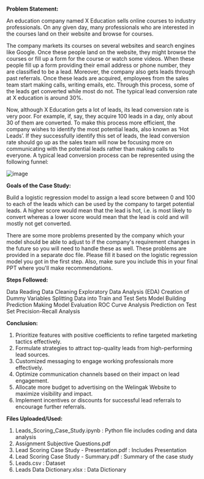 **Problem Statement:**

An education company named X Education sells online courses to industry professionals. On any given day, many professionals who are interested in the courses land on their website and browse for courses. 

The company markets its courses on several websites and search engines like Google. Once these people land on the website, they might browse the courses or fill up a form for the course or watch some videos. When these people fill up a form providing their email address or phone number, they are classified to be a lead. Moreover, the company also gets leads through past referrals. Once these leads are acquired, employees from the sales team start making calls, writing emails, etc. Through this process, some of the leads get converted while most do not. The typical lead conversion rate at X education is around 30%. 

Now, although X Education gets a lot of leads, its lead conversion rate is very poor. For example, if, say, they acquire 100 leads in a day, only about 30 of them are converted. To make this process more efficient, the company wishes to identify the most potential leads, also known as ‘Hot Leads’. If they successfully identify this set of leads, the lead conversion rate should go up as the sales team will now be focusing more on communicating with the potential leads rather than making calls to everyone. A typical lead conversion process can be represented using the following funnel:

![image](https://github.com/Sonalitt/Lead-Scoring-Case-Study/assets/152708978/7074933d-6339-4a25-8ec7-d248b103f285)

**Goals of the Case Study:**

Build a logistic regression model to assign a lead score between 0 and 100 to each of the leads which can be used by the company to target potential leads. A higher score would mean that the lead is hot, i.e. is most likely to convert whereas a lower score would mean that the lead is cold and will mostly not get converted.

There are some more problems presented by the company which your model should be able to adjust to if the company's requirement changes in the future so you will need to handle these as well. These problems are provided in a separate doc file. Please fill it based on the logistic regression model you got in the first step. Also, make sure you include this in your final PPT where you'll make recommendations.

**Steps Followed:**

Data Reading
Data Cleaning
Exploratory Data Analysis (EDA)
Creation of Dummy Variables
Splitting Data into Train and Test Sets
Model Building
Prediction Making
Model Evaluation
ROC Curve Analysis
Prediction on Test Set
Precision-Recall Analysis

**Conclusion:**

1. Prioritize features with positive coefficients to refine targeted marketing tactics effectively.
2. Formulate strategies to attract top-quality leads from high-performing lead sources.
3. Customized messaging to engage working professionals more effectively.
4. Optimize communication channels based on their impact on lead engagement.
5. Allocate more budget to advertising on the Welingak Website to maximize visibility and impact.
6. Implement incentives or discounts for successful lead referrals to encourage further referrals.

**Files Uploaded/Used:**

1. Leads_Scoring_Case_Study.ipynb : Python file includes coding and data analysis
2. Assignment Subjective Questions.pdf
3. Lead Scoring Case Study - Presentation.pdf : Includes Presentation
4. Lead Scoring Case Study - Summary.pdf : Summary of the case study
5. Leads.csv : Dataset
6. Leads Data Dictionary.xlsx : Data Dictionary
